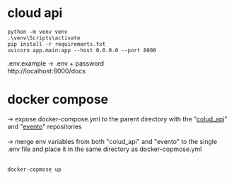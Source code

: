 # cloud api
```
python -m venv venv
.\venv\Scripts\activate
pip install -r requirements.txt
uvicorn app.main:app --host 0.0.0.0 --port 8000
```

.env.example -> .env + password
</br>
http://localhost:8000/docs

# docker compose

&#8594; expose docker-compose.yml to the parent directory with the "[colud_api](https://github.com/kamilk128/cloud_api)" and "[evento](https://github.com/KRQPLY/evento/tree/cloud-develop)" repositories
</br></br>
&#8594; merge env variables from both "colud_api" and "evento" to the single .env file and place it in the same directory as docker-copmose.yml
</br></br>
```
docker-copmose up
```